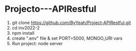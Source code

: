 # Projecto---APIRestful

1. git clone https://github.com/ByYeah/Project-APIRestful.git
2. cd inv2022-2
3. npm install
4. create ".env" file & set PORT=5000, MONGO_URI vars
5. Run project: node server
